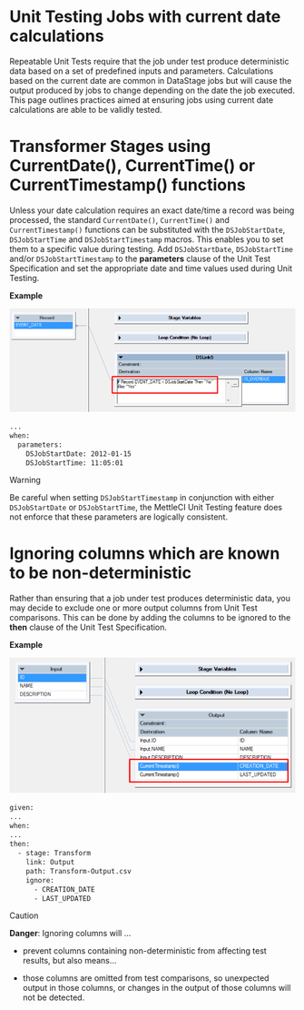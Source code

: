 # Unit Testing Jobs with current date calculations

Repeatable Unit Tests require that the job under test produce deterministic data based on a set of predefined inputs and parameters. Calculations based on the current date are common in DataStage jobs but will cause the output produced by jobs to change depending on the date the job executed. This page outlines practices aimed at ensuring jobs using current date calculations are able to be validly tested.

# Transformer Stages using CurrentDate(), CurrentTime() or CurrentTimestamp() functions

Unless your date calculation requires an exact date/time a record was being processed, the standard `CurrentDate()`, `CurrentTime()` and `CurrentTimestamp()` functions can be substituted with the `DSJobStartDate`, `DSJobStartTime` and `DSJobStartTimestamp` macros. This enables you to set them to a specific value during testing. Add `DSJobStartDate`, `DSJobStartTime` and/or `DSJobStartTimestamp` to the **parameters** clause of the Unit Test Specification and set the appropriate date and time values used during Unit Testing.

**Example**

![Screenshot of Transformer configuration UI showing use of date macro in Derivation.](./attachments/image-20200130-051121.png)

```
...
when:
  parameters:
    DSJobStartDate: 2012-01-15
    DSJobStartTime: 11:05:01

```

> [!WARNING]
> Be careful when setting `DSJobStartTimestamp` in conjunction with either `DSJobStartDate` or `DSJobStartTime`, the MettleCI Unit Testing feature does not enforce that these parameters are logically consistent.

# Ignoring columns which are known to be non-deterministic

Rather than ensuring that a job under test produces deterministic data, you may decide to exclude one or more output columns from Unit Test comparisons. This can be done by adding the columns to be ignored to the **then** clause of the Unit Test Specification.

**Example**

![DataStage Classic Designer Client screenshot showing columns to be ignored in the Unit Test.](./attachments/image-20200203-021938.png)

```
given:
...
when:
...
then:
  - stage: Transform
    link: Output
    path: Transform-Output.csv
    ignore: 
      - CREATION_DATE
      - LAST_UPDATED
```

> [!CAUTION]
> **Danger**: Ignoring columns will …
> *   prevent columns containing non-deterministic from affecting test results, but also means…
>     
> *   those columns are omitted from test comparisons, so unexpected output in those columns, or changes in the output of those columns will not be detected.